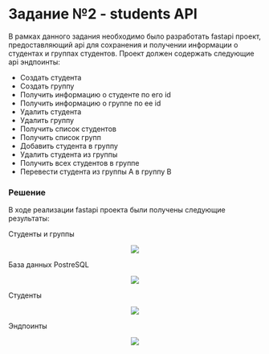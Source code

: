 # Задание №2 - students API

В рамках данного задания необходимо было разработать fastapi проект, предоставляющий api для сохранения и получении информации о студентах и группах студентов. Проект должен содержать следующие api эндпоинты:
  -	Создать студента
  -	Создать группу
  -	Получить информацию о студенте по его id
  -	Получить информацию о группе по ее id
  -	Удалить студента
  -	Удалить группу
  -	Получить список студентов
  -	Получить список групп
  -	Добавить студента в группу
  -	Удалить студента из группы
  -	Получить всех студентов в группе
  -	Перевести студента из группы A в группу B

### Решение

В ходе реализации fastapi проекта были получены следующие результаты:


Студенты и группы
<p align="center">
  <img src="https://github.com/hanz0m4/microservice/assets/166024789/955f4961-c22d-4cb2-b946-0a3841224092">
</p>

База данных PostreSQL
<p align="center">
  <img src="https://github.com/hanz0m4/microservice/assets/166024789/82ed97d0-9099-48d2-86dc-471226066cba">
</p>

Студенты
<p align="center">
  <img src="https://github.com/hanz0m4/microservice/assets/166024789/2fda92d1-0988-478d-a4cc-10ec3fbcfd2e">
</p>

Эндпоинты
<p align="center">
  <img src="https://github.com/hanz0m4/microservice/assets/166024789/236847ec-0a57-4a6e-8012-de6cd261d0d4">
</p>

